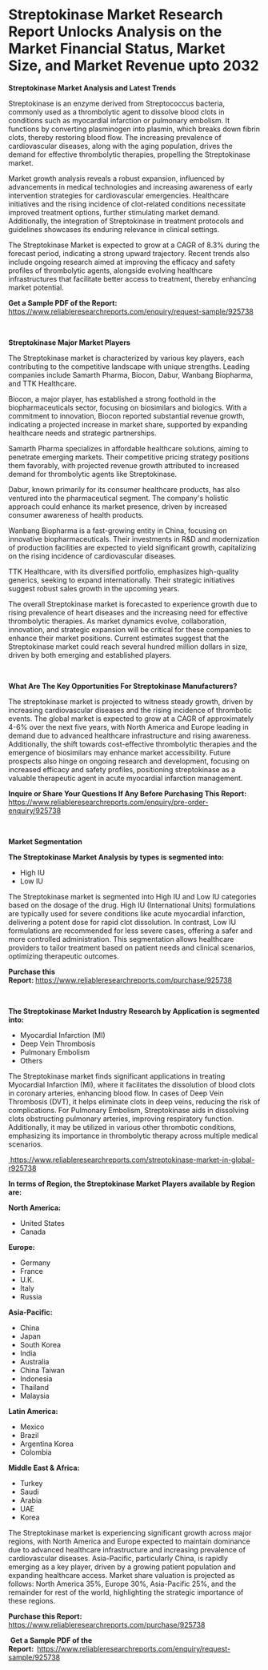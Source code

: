 <p><h1>Streptokinase Market Research Report Unlocks Analysis on the Market Financial Status, Market Size, and Market Revenue upto 2032</h1></p><p><strong>Streptokinase Market Analysis and Latest Trends</strong></p>
<p><p>Streptokinase is an enzyme derived from Streptococcus bacteria, commonly used as a thrombolytic agent to dissolve blood clots in conditions such as myocardial infarction or pulmonary embolism. It functions by converting plasminogen into plasmin, which breaks down fibrin clots, thereby restoring blood flow. The increasing prevalence of cardiovascular diseases, along with the aging population, drives the demand for effective thrombolytic therapies, propelling the Streptokinase market.</p><p>Market growth analysis reveals a robust expansion, influenced by advancements in medical technologies and increasing awareness of early intervention strategies for cardiovascular emergencies. Healthcare initiatives and the rising incidence of clot-related conditions necessitate improved treatment options, further stimulating market demand. Additionally, the integration of Streptokinase in treatment protocols and guidelines showcases its enduring relevance in clinical settings.</p><p>The Streptokinase Market is expected to grow at a CAGR of 8.3% during the forecast period, indicating a strong upward trajectory. Recent trends also include ongoing research aimed at improving the efficacy and safety profiles of thrombolytic agents, alongside evolving healthcare infrastructures that facilitate better access to treatment, thereby enhancing market potential.</p></p>
<p><strong>Get a Sample PDF of the Report:&nbsp;</strong> <a href="https://www.reliableresearchreports.com/enquiry/request-sample/925738?utm_campaign=3308&utm_medium=2&utm_source=Github&utm_content=ia&utm_term=19042025&utm_id=streptokinase">https://www.reliableresearchreports.com/enquiry/request-sample/925738</a></p>
<p>&nbsp;</p>
<p><strong>Streptokinase Major Market Players</strong></p>
<p><p>The Streptokinase market is characterized by various key players, each contributing to the competitive landscape with unique strengths. Leading companies include Samarth Pharma, Biocon, Dabur, Wanbang Biopharma, and TTK Healthcare. </p><p>Biocon, a major player, has established a strong foothold in the biopharmaceuticals sector, focusing on biosimilars and biologics. With a commitment to innovation, Biocon reported substantial revenue growth, indicating a projected increase in market share, supported by expanding healthcare needs and strategic partnerships.</p><p>Samarth Pharma specializes in affordable healthcare solutions, aiming to penetrate emerging markets. Their competitive pricing strategy positions them favorably, with projected revenue growth attributed to increased demand for thrombolytic agents like Streptokinase.</p><p>Dabur, known primarily for its consumer healthcare products, has also ventured into the pharmaceutical segment. The company's holistic approach could enhance its market presence, driven by increased consumer awareness of health products.</p><p>Wanbang Biopharma is a fast-growing entity in China, focusing on innovative biopharmaceuticals. Their investments in R&D and modernization of production facilities are expected to yield significant growth, capitalizing on the rising incidence of cardiovascular diseases.</p><p>TTK Healthcare, with its diversified portfolio, emphasizes high-quality generics, seeking to expand internationally. Their strategic initiatives suggest robust sales growth in the upcoming years.</p><p>The overall Streptokinase market is forecasted to experience growth due to rising prevalence of heart diseases and the increasing need for effective thrombolytic therapies. As market dynamics evolve, collaboration, innovation, and strategic expansion will be critical for these companies to enhance their market positions. Current estimates suggest that the Streptokinase market could reach several hundred million dollars in size, driven by both emerging and established players.</p></p>
<p>&nbsp;</p>
<p><strong>What Are The Key Opportunities For Streptokinase Manufacturers?</strong></p>
<p><p>The streptokinase market is projected to witness steady growth, driven by increasing cardiovascular diseases and the rising incidence of thrombotic events. The global market is expected to grow at a CAGR of approximately 4-6% over the next five years, with North America and Europe leading in demand due to advanced healthcare infrastructure and rising awareness. Additionally, the shift towards cost-effective thrombolytic therapies and the emergence of biosimilars may enhance market accessibility. Future prospects also hinge on ongoing research and development, focusing on increased efficacy and safety profiles, positioning streptokinase as a valuable therapeutic agent in acute myocardial infarction management.</p></p>
<p><strong>Inquire or Share Your Questions If Any Before Purchasing This Report:</strong> <a href="https://www.reliableresearchreports.com/enquiry/pre-order-enquiry/925738?utm_campaign=3308&utm_medium=2&utm_source=Github&utm_content=ia&utm_term=19042025&utm_id=streptokinase">https://www.reliableresearchreports.com/enquiry/pre-order-enquiry/925738</a></p>
<p>&nbsp;</p>
<p><strong>Market Segmentation</strong></p>
<p><strong>The Streptokinase Market Analysis by types is segmented into:</strong></p>
<p><ul><li>High IU</li><li>Low IU</li></ul></p>
<p><p>The Streptokinase market is segmented into High IU and Low IU categories based on the dosage of the drug. High IU (International Units) formulations are typically used for severe conditions like acute myocardial infarction, delivering a potent dose for rapid clot dissolution. In contrast, Low IU formulations are recommended for less severe cases, offering a safer and more controlled administration. This segmentation allows healthcare providers to tailor treatment based on patient needs and clinical scenarios, optimizing therapeutic outcomes.</p></p>
<p><strong>Purchase this Report:&nbsp;</strong><a href="https://www.reliableresearchreports.com/purchase/925738?utm_campaign=3308&utm_medium=2&utm_source=Github&utm_content=ia&utm_term=19042025&utm_id=streptokinase">https://www.reliableresearchreports.com/purchase/925738</a></p>
<p>&nbsp;</p>
<p><strong>The Streptokinase Market Industry Research by Application is segmented into:</strong></p>
<p><ul><li>Myocardial Infarction (MI)</li><li>Deep Vein Thrombosis</li><li>Pulmonary Embolism</li><li>Others</li></ul></p>
<p><p>The Streptokinase market finds significant applications in treating Myocardial Infarction (MI), where it facilitates the dissolution of blood clots in coronary arteries, enhancing blood flow. In cases of Deep Vein Thrombosis (DVT), it helps eliminate clots in deep veins, reducing the risk of complications. For Pulmonary Embolism, Streptokinase aids in dissolving clots obstructing pulmonary arteries, improving respiratory function. Additionally, it may be utilized in various other thrombotic conditions, emphasizing its importance in thrombolytic therapy across multiple medical scenarios.</p></p>
<p><a href="https://www.reliableresearchreports.com/streptokinase-market-in-global-r925738?utm_campaign=3308&utm_medium=2&utm_source=Github&utm_content=ia&utm_term=19042025&utm_id=streptokinase">&nbsp;https://www.reliableresearchreports.com/streptokinase-market-in-global-r925738</a></p>
<p><strong>In terms of Region, the Streptokinase Market Players available by Region are:</strong></p>
<p>
    <p> <strong> North America: </strong>
        <ul>
            <li>United States</li>
            <li>Canada</li>
        </ul>
        </p> 
    <p> <strong> Europe: </strong>
        <ul>
            <li>Germany</li>
            <li>France</li>
            <li>U.K.</li>
            <li>Italy</li>
            <li>Russia</li>
        </ul>
        </p> 
    <p> <strong> Asia-Pacific: </strong>
        <ul>
            <li>China</li>
            <li>Japan</li>
            <li>South Korea</li>
            <li>India</li>
            <li>Australia</li>
            <li>China Taiwan</li>
            <li>Indonesia</li>
            <li>Thailand</li>
            <li>Malaysia</li>
        </ul>
        </p> 
    <p> <strong> Latin America: </strong>
        <ul>
            <li>Mexico</li>
            <li>Brazil</li>
            <li>Argentina Korea</li>
            <li>Colombia</li>
        </ul>
        </p> 
    <p> <strong> Middle East & Africa: </strong>
        <ul>
            <li>Turkey</li>
            <li>Saudi</li>
            <li>Arabia</li>
            <li>UAE</li>
            <li>Korea</li>
        </ul>
    </p>
    </p>
<p><p>The Streptokinase market is experiencing significant growth across major regions, with North America and Europe expected to maintain dominance due to advanced healthcare infrastructure and increasing prevalence of cardiovascular diseases. Asia-Pacific, particularly China, is rapidly emerging as a key player, driven by a growing patient population and expanding healthcare access. Market share valuation is projected as follows: North America 35%, Europe 30%, Asia-Pacific 25%, and the remainder for rest of the world, highlighting the strategic importance of these regions.</p></p>
<p><strong>Purchase this Report: </strong><a href="https://www.reliableresearchreports.com/purchase/925738?utm_campaign=3308&utm_medium=2&utm_source=Github&utm_content=ia&utm_term=19042025&utm_id=streptokinase">https://www.reliableresearchreports.com/purchase/925738</a></p>
<p>&nbsp;<strong>Get a Sample PDF of the Report:&nbsp;&nbsp;</strong><a href="https://www.reliableresearchreports.com/enquiry/request-sample/925738?utm_campaign=3308&utm_medium=2&utm_source=Github&utm_content=ia&utm_term=19042025&utm_id=streptokinase">https://www.reliableresearchreports.com/enquiry/request-sample/925738</a></p>
<p><strong></strong></p>
<p><p></p><p></p><p></p></p>